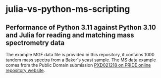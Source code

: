 # julia-vs-python-ms-scripting
## Performance of Python 3.11 against Python 3.10 and Julia for reading and matching mass spectrometry data


The example MGF data file is provided in this repository, it contains 1000 tandem mass spectra from a Baker's yeast sample. The MS data example comes from the Public Domain submission [PXD021218 on PRIDE online repository website](https://www.ebi.ac.uk/pride/archive/projects/PXD021218/).

